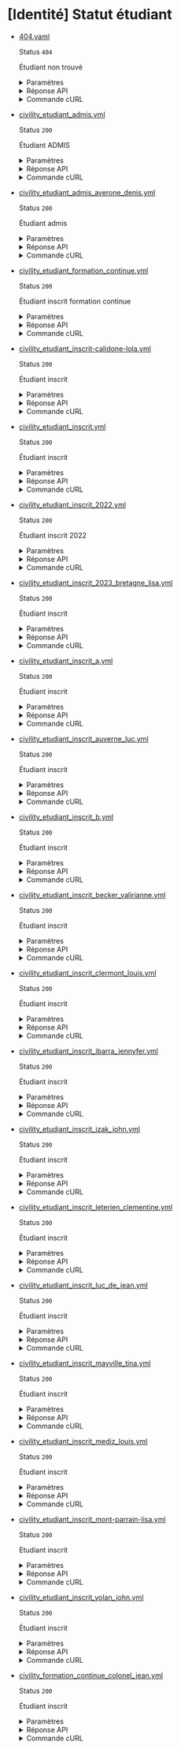 # [Identité] Statut étudiant
* [404.yaml](404.yaml)

  Status `404`

  Étudiant non trouvé

  <details><summary>Paramètres</summary>
  <p>

  ```json
  {
    "ine": "1234567404G"
  }
  ```

  </p>
  </details>

  <details><summary>Réponse API</summary>
  <p>

  ```json
  {
    "errors": [
      {
        "code": "25003",
        "title": "Entité non trouvée",
        "detail": "Aucun étudiant n'a pu être trouvé avec les critères de recherche fournis.",
        "source": null,
        "meta": {
          "provider": "MESRI"
        }
      }
    ]
  }
  ```

  </p>
  </details>

  <details><summary>Commande cURL</summary>
  <p>

  ```bash
  curl -H "Authorization: Bearer $token" \
    -G -d 'recipient=13002526500013' -d 'ine=1234567404G' \
    --url "https://staging.particulier.api.gouv.fr/v3/mesri/statut_etudiant/identite"
  ```

  </p>
  </details>
* [civility_etudiant_admis.yml](civility_etudiant_admis.yml)

  Status `200`

  Étudiant ADMIS

  <details><summary>Paramètres</summary>
  <p>

  ```json
  {
    "nomNaissance": "MELINARD",
    "prenom": "PATRICK",
    "anneeDateNaissance": 1990,
    "moisDateNaissance": 1,
    "jourDateNaissance": 1,
    "sexeEtatCivil": "M",
    "codeCogInseeCommuneNaissance": "78000"
  }
  ```

  </p>
  </details>

  <details><summary>Réponse API</summary>
  <p>

  ```json
  {
    "data": {
      "identite": {
        "nom_naissance": "MELINARD",
        "prenom": "PATRICK",
        "date_naissance": "1990-01-01"
      },
      "admissions": [
        {
          "date_debut": "2023-07-01",
          "date_fin": "2024-08-31",
          "est_inscrit": false,
          "regime_formation": {
            "libelle": "formation initiale",
            "code": "RF1"
          },
          "code_cog_insee_commune": "75009",
          "etablissement_etudes": {
            "uai": "0331023W",
            "nom": "Université Paris Saclay"
          }
        }
      ]
    },
    "links": {
    },
    "meta": {
    }
  }
  ```

  </p>
  </details>

  <details><summary>Commande cURL</summary>
  <p>

  ```bash
  curl -H "Authorization: Bearer $token" \
    -G -d 'recipient=13002526500013' -d 'nomNaissance=MELINARD' -d 'prenom=PATRICK' -d 'anneeDateNaissance=1990' -d 'moisDateNaissance=1' -d 'jourDateNaissance=1' -d 'sexeEtatCivil=M' -d 'codeCogInseeCommuneNaissance=78000' \
    --url "https://staging.particulier.api.gouv.fr/v3/mesri/statut_etudiant/identite"
  ```

  </p>
  </details>
* [civility_etudiant_admis_averone_denis.yml](civility_etudiant_admis_averone_denis.yml)

  Status `200`

  Étudiant admis

  <details><summary>Paramètres</summary>
  <p>

  ```json
  {
    "nomNaissance": "Avérone",
    "prenom": "Denis",
    "anneeDateNaissance": 2005,
    "moisDateNaissance": 8,
    "jourDateNaissance": 1,
    "sexeEtatCivil": "M",
    "codeCogInseeCommuneNaissance": "78646"
  }
  ```

  </p>
  </details>

  <details><summary>Réponse API</summary>
  <p>

  ```json
  {
    "data": {
      "identite": {
        "nom_naissance": "Avérone",
        "prenom": "Denis",
        "date_naissance": "2005-08-01"
      },
      "admissions": [
        {
          "date_debut": "2024-09-01",
          "date_fin": "2025-07-31",
          "est_inscrit": false,
          "regime_formation": {
            "libelle": "formation initiale",
            "code": "RF1"
          },
          "code_cog_insee_commune": "93430",
          "etablissement_etudes": {
            "uai": "0331023W",
            "nom": "Université Sorbonne Paris Nord"
          }
        }
      ]
    },
    "links": {
    },
    "meta": {
    }
  }
  ```

  </p>
  </details>

  <details><summary>Commande cURL</summary>
  <p>

  ```bash
  curl -H "Authorization: Bearer $token" \
    -G -d 'recipient=13002526500013' -d 'nomNaissance=Av%C3%A9rone' -d 'prenom=Denis' -d 'anneeDateNaissance=2005' -d 'moisDateNaissance=8' -d 'jourDateNaissance=1' -d 'sexeEtatCivil=M' -d 'codeCogInseeCommuneNaissance=78646' \
    --url "https://staging.particulier.api.gouv.fr/v3/mesri/statut_etudiant/identite"
  ```

  </p>
  </details>
* [civility_etudiant_formation_continue.yml](civility_etudiant_formation_continue.yml)

  Status `200`

  Étudiant inscrit formation continue

  <details><summary>Paramètres</summary>
  <p>

  ```json
  {
    "nomNaissance": "SOULI",
    "prenom": "Walid",
    "anneeDateNaissance": 1998,
    "moisDateNaissance": 1,
    "jourDateNaissance": 1,
    "sexeEtatCivil": "M",
    "codeCogInseeCommuneNaissance": "78000"
  }
  ```

  </p>
  </details>

  <details><summary>Réponse API</summary>
  <p>

  ```json
  {
    "data": {
      "identite": {
        "nom_naissance": "SOULI",
        "prenom": "Walid",
        "date_naissance": "1998-01-01"
      },
      "admissions": [
        {
          "date_debut": "2023-07-01",
          "date_fin": "2024-08-31",
          "est_inscrit": true,
          "regime_formation": {
            "libelle": "formation continue",
            "code": "RF5"
          },
          "code_cog_insee_commune": "75009",
          "etablissement_etudes": {
            "uai": "0331023W",
            "nom": "Université Paris Saclay"
          }
        }
      ]
    },
    "links": {
    },
    "meta": {
    }
  }
  ```

  </p>
  </details>

  <details><summary>Commande cURL</summary>
  <p>

  ```bash
  curl -H "Authorization: Bearer $token" \
    -G -d 'recipient=13002526500013' -d 'nomNaissance=SOULI' -d 'prenom=Walid' -d 'anneeDateNaissance=1998' -d 'moisDateNaissance=1' -d 'jourDateNaissance=1' -d 'sexeEtatCivil=M' -d 'codeCogInseeCommuneNaissance=78000' \
    --url "https://staging.particulier.api.gouv.fr/v3/mesri/statut_etudiant/identite"
  ```

  </p>
  </details>
* [civility_etudiant_inscrit-calidone-lola.yml](civility_etudiant_inscrit-calidone-lola.yml)

  Status `200`

  Étudiant inscrit

  <details><summary>Paramètres</summary>
  <p>

  ```json
  {
    "nomNaissance": "CALIDONE",
    "prenom": "Lola",
    "anneeDateNaissance": 2005,
    "moisDateNaissance": 1,
    "jourDateNaissance": 1,
    "sexeEtatCivil": "F",
    "codeCogInseeCommuneNaissance": "75109"
  }
  ```

  </p>
  </details>

  <details><summary>Réponse API</summary>
  <p>

  ```json
  {
    "data": {
      "identite": {
        "nom_naissance": "CALIDONE",
        "prenom": "Lola",
        "date_naissance": "2005-01-01"
      },
      "admissions": [
        {
          "date_debut": "2024-09-01",
          "date_fin": "2025-07-31",
          "est_inscrit": true,
          "regime_formation": {
            "libelle": "formation initiale",
            "code": "RF1"
          },
          "code_cog_insee_commune": "92000",
          "etablissement_etudes": {
            "uai": "0334523W",
            "nom": "Université Paris Nanterre"
          }
        }
      ]
    },
    "links": {
    },
    "meta": {
    }
  }
  ```

  </p>
  </details>

  <details><summary>Commande cURL</summary>
  <p>

  ```bash
  curl -H "Authorization: Bearer $token" \
    -G -d 'recipient=13002526500013' -d 'nomNaissance=CALIDONE' -d 'prenom=Lola' -d 'anneeDateNaissance=2005' -d 'moisDateNaissance=1' -d 'jourDateNaissance=1' -d 'sexeEtatCivil=F' -d 'codeCogInseeCommuneNaissance=75109' \
    --url "https://staging.particulier.api.gouv.fr/v3/mesri/statut_etudiant/identite"
  ```

  </p>
  </details>
* [civility_etudiant_inscrit.yml](civility_etudiant_inscrit.yml)

  Status `200`

  Étudiant inscrit

  <details><summary>Paramètres</summary>
  <p>

  ```json
  {
    "nomNaissance": "MARTIN",
    "prenom": "Jacques",
    "anneeDateNaissance": 2004,
    "moisDateNaissance": 1,
    "jourDateNaissance": 1,
    "sexeEtatCivil": "M",
    "codeCogInseeCommuneNaissance": "75102"
  }
  ```

  </p>
  </details>

  <details><summary>Réponse API</summary>
  <p>

  ```json
  {
    "data": {
      "identite": {
        "nom_naissance": "Martin",
        "prenom": "Jacques",
        "date_naissance": "2004-01-01"
      },
      "admissions": [
        {
          "date_debut": "2024-10-01",
          "date_fin": "2025-08-31",
          "est_inscrit": true,
          "regime_formation": {
            "libelle": "formation initiale",
            "code": "RF1"
          },
          "code_cog_insee_commune": "92000",
          "etablissement_etudes": {
            "uai": "0330023W",
            "nom": "Université Paris Nanterre"
          }
        }
      ]
    },
    "links": {
    },
    "meta": {
    }
  }
  ```

  </p>
  </details>

  <details><summary>Commande cURL</summary>
  <p>

  ```bash
  curl -H "Authorization: Bearer $token" \
    -G -d 'recipient=13002526500013' -d 'nomNaissance=MARTIN' -d 'prenom=Jacques' -d 'anneeDateNaissance=2004' -d 'moisDateNaissance=1' -d 'jourDateNaissance=1' -d 'sexeEtatCivil=M' -d 'codeCogInseeCommuneNaissance=75102' \
    --url "https://staging.particulier.api.gouv.fr/v3/mesri/statut_etudiant/identite"
  ```

  </p>
  </details>
* [civility_etudiant_inscrit_2022.yml](civility_etudiant_inscrit_2022.yml)

  Status `200`

  Étudiant inscrit 2022

  <details><summary>Paramètres</summary>
  <p>

  ```json
  {
    "nomNaissance": "SOULI",
    "prenom": "Asma",
    "anneeDateNaissance": 2002,
    "moisDateNaissance": 1,
    "jourDateNaissance": 1,
    "sexeEtatCivil": "M",
    "codeCogInseeCommuneNaissance": "75002"
  }
  ```

  </p>
  </details>

  <details><summary>Réponse API</summary>
  <p>

  ```json
  {
    "data": {
      "identite": {
        "nom_naissance": "SOULI",
        "prenom": "Asma",
        "date_naissance": "2002-01-01"
      },
      "admissions": [
        {
          "date_debut": "2022-07-01",
          "date_fin": "2023-08-31",
          "est_inscrit": true,
          "regime_formation": {
            "libelle": "formation initiale",
            "code": "RF1"
          },
          "code_cog_insee_commune": "75009",
          "etablissement_etudes": {
            "uai": "0331023W",
            "nom": "Université Paris Saclay"
          }
        }
      ]
    },
    "links": {
    },
    "meta": {
    }
  }
  ```

  </p>
  </details>

  <details><summary>Commande cURL</summary>
  <p>

  ```bash
  curl -H "Authorization: Bearer $token" \
    -G -d 'recipient=13002526500013' -d 'nomNaissance=SOULI' -d 'prenom=Asma' -d 'anneeDateNaissance=2002' -d 'moisDateNaissance=1' -d 'jourDateNaissance=1' -d 'sexeEtatCivil=M' -d 'codeCogInseeCommuneNaissance=75002' \
    --url "https://staging.particulier.api.gouv.fr/v3/mesri/statut_etudiant/identite"
  ```

  </p>
  </details>
* [civility_etudiant_inscrit_2023_bretagne_lisa.yml](civility_etudiant_inscrit_2023_bretagne_lisa.yml)

  Status `200`

  Étudiant inscrit

  <details><summary>Paramètres</summary>
  <p>

  ```json
  {
    "nomNaissance": "BRETAGNE",
    "prenom": "Lisa",
    "anneeDateNaissance": 2005,
    "moisDateNaissance": 6,
    "jourDateNaissance": 1,
    "sexeEtatCivil": "F",
    "codeCogInseeCommuneNaissance": "93008"
  }
  ```

  </p>
  </details>

  <details><summary>Réponse API</summary>
  <p>

  ```json
  {
    "data": {
      "identite": {
        "nom_naissance": "BRETAGNE",
        "prenom": "Lisa",
        "date_naissance": "2005-06-01"
      },
      "admissions": [
        {
          "date_debut": "2023-09-01",
          "date_fin": "2024-07-31",
          "est_inscrit": true,
          "regime_formation": {
            "libelle": "formation initiale",
            "code": "RF1"
          },
          "code_cog_insee_commune": "93430",
          "etablissement_etudes": {
            "uai": "0331023W",
            "nom": " Université Sorbonne Paris Nord"
          }
        }
      ]
    },
    "links": {
    },
    "meta": {
    }
  }
  ```

  </p>
  </details>

  <details><summary>Commande cURL</summary>
  <p>

  ```bash
  curl -H "Authorization: Bearer $token" \
    -G -d 'recipient=13002526500013' -d 'nomNaissance=BRETAGNE' -d 'prenom=Lisa' -d 'anneeDateNaissance=2005' -d 'moisDateNaissance=6' -d 'jourDateNaissance=1' -d 'sexeEtatCivil=F' -d 'codeCogInseeCommuneNaissance=93008' \
    --url "https://staging.particulier.api.gouv.fr/v3/mesri/statut_etudiant/identite"
  ```

  </p>
  </details>
* [civility_etudiant_inscrit_a.yml](civility_etudiant_inscrit_a.yml)

  Status `200`

  Étudiant inscrit

  <details><summary>Paramètres</summary>
  <p>

  ```json
  {
    "nomNaissance": "JUIN",
    "prenom": "Romuald",
    "anneeDateNaissance": 2005,
    "moisDateNaissance": 6,
    "jourDateNaissance": 15,
    "sexeEtatCivil": "M",
    "codeCogInseeCommuneNaissance": "75115"
  }
  ```

  </p>
  </details>

  <details><summary>Réponse API</summary>
  <p>

  ```json
  {
    "data": {
      "identite": {
        "nom_naissance": "Juin",
        "prenom": "Romuald",
        "date_naissance": "2005-06-15"
      },
      "admissions": [
        {
          "date_debut": "2024-09-01",
          "date_fin": "2025-08-31",
          "est_inscrit": true,
          "regime_formation": {
            "libelle": "formation initiale",
            "code": "RF1"
          },
          "code_cog_insee_commune": "92000",
          "etablissement_etudes": {
            "uai": "0330023W",
            "nom": "Université Paris Nanterre"
          }
        }
      ]
    },
    "links": {
    },
    "meta": {
    }
  }
  ```

  </p>
  </details>

  <details><summary>Commande cURL</summary>
  <p>

  ```bash
  curl -H "Authorization: Bearer $token" \
    -G -d 'recipient=13002526500013' -d 'nomNaissance=JUIN' -d 'prenom=Romuald' -d 'anneeDateNaissance=2005' -d 'moisDateNaissance=6' -d 'jourDateNaissance=15' -d 'sexeEtatCivil=M' -d 'codeCogInseeCommuneNaissance=75115' \
    --url "https://staging.particulier.api.gouv.fr/v3/mesri/statut_etudiant/identite"
  ```

  </p>
  </details>
* [civility_etudiant_inscrit_auverne_luc.yml](civility_etudiant_inscrit_auverne_luc.yml)

  Status `200`

  Étudiant inscrit

  <details><summary>Paramètres</summary>
  <p>

  ```json
  {
    "nomNaissance": "AUVERNE",
    "prenom": "Luc",
    "anneeDateNaissance": 2006,
    "moisDateNaissance": 2,
    "jourDateNaissance": 1,
    "sexeEtatCivil": "M",
    "codeCogInseeCommuneNaissance": "95018"
  }
  ```

  </p>
  </details>

  <details><summary>Réponse API</summary>
  <p>

  ```json
  {
    "data": {
      "identite": {
        "nom_naissance": "AUVERNE",
        "prenom": "Luc",
        "date_naissance": "2006-02-01"
      },
      "admissions": [
        {
          "date_debut": "2025-01-01",
          "date_fin": "2025-08-31",
          "est_inscrit": true,
          "regime_formation": {
            "libelle": "formation initiale",
            "code": "RF1"
          },
          "code_cog_insee_commune": "78000",
          "etablissement_etudes": {
            "uai": "0331034W",
            "nom": " Université de Versailles"
          }
        }
      ]
    },
    "links": {
    },
    "meta": {
    }
  }
  ```

  </p>
  </details>

  <details><summary>Commande cURL</summary>
  <p>

  ```bash
  curl -H "Authorization: Bearer $token" \
    -G -d 'recipient=13002526500013' -d 'nomNaissance=AUVERNE' -d 'prenom=Luc' -d 'anneeDateNaissance=2006' -d 'moisDateNaissance=2' -d 'jourDateNaissance=1' -d 'sexeEtatCivil=M' -d 'codeCogInseeCommuneNaissance=95018' \
    --url "https://staging.particulier.api.gouv.fr/v3/mesri/statut_etudiant/identite"
  ```

  </p>
  </details>
* [civility_etudiant_inscrit_b.yml](civility_etudiant_inscrit_b.yml)

  Status `200`

  Étudiant inscrit

  <details><summary>Paramètres</summary>
  <p>

  ```json
  {
    "nomNaissance": "JUIN",
    "prenom": "Esmeralda",
    "anneeDateNaissance": 2000,
    "moisDateNaissance": 12,
    "jourDateNaissance": 24,
    "sexeEtatCivil": "F",
    "codeCogInseeCommuneNaissance": "75113"
  }
  ```

  </p>
  </details>

  <details><summary>Réponse API</summary>
  <p>

  ```json
  {
    "data": {
      "identite": {
        "nom_naissance": "Juin",
        "prenom": "Esmeralda",
        "date_naissance": "2000-12-24"
      },
      "admissions": [
        {
          "date_debut": "2024-10-01",
          "date_fin": "2025-08-31",
          "est_inscrit": true,
          "regime_formation": {
            "libelle": "formation initiale",
            "code": "RF1"
          },
          "code_cog_insee_commune": "92000",
          "etablissement_etudes": {
            "uai": "0330023W",
            "nom": "Université Paris Nanterre"
          }
        }
      ]
    },
    "links": {
    },
    "meta": {
    }
  }
  ```

  </p>
  </details>

  <details><summary>Commande cURL</summary>
  <p>

  ```bash
  curl -H "Authorization: Bearer $token" \
    -G -d 'recipient=13002526500013' -d 'nomNaissance=JUIN' -d 'prenom=Esmeralda' -d 'anneeDateNaissance=2000' -d 'moisDateNaissance=12' -d 'jourDateNaissance=24' -d 'sexeEtatCivil=F' -d 'codeCogInseeCommuneNaissance=75113' \
    --url "https://staging.particulier.api.gouv.fr/v3/mesri/statut_etudiant/identite"
  ```

  </p>
  </details>
* [civility_etudiant_inscrit_becker_valirianne.yml](civility_etudiant_inscrit_becker_valirianne.yml)

  Status `200`

  Étudiant inscrit

  <details><summary>Paramètres</summary>
  <p>

  ```json
  {
    "nomNaissance": "BECKER",
    "prenom": "VALIRIANNE",
    "anneeDateNaissance": 2000,
    "moisDateNaissance": 1,
    "jourDateNaissance": 1,
    "sexeEtatCivil": "F",
    "codeCogInseeCommuneNaissance": "75109"
  }
  ```

  </p>
  </details>

  <details><summary>Réponse API</summary>
  <p>

  ```json
  {
    "data": {
      "identite": {
        "nom_naissance": "BECKER",
        "prenom": "VALIRIANNE",
        "date_naissance": "2000-01-01"
      },
      "admissions": [
        {
          "date_debut": "2024-01-01",
          "date_fin": "2025-11-30",
          "est_inscrit": true,
          "regime_formation": {
            "libelle": "formation initiale",
            "code": "RF1"
          },
          "code_cog_insee_commune": "75006",
          "etablissement_etudes": {
            "uai": "0292973W",
            "nom": "Université Paris Cité"
          }
        }
      ]
    },
    "links": {
    },
    "meta": {
    }
  }
  ```

  </p>
  </details>

  <details><summary>Commande cURL</summary>
  <p>

  ```bash
  curl -H "Authorization: Bearer $token" \
    -G -d 'recipient=13002526500013' -d 'nomNaissance=BECKER' -d 'prenom=VALIRIANNE' -d 'anneeDateNaissance=2000' -d 'moisDateNaissance=1' -d 'jourDateNaissance=1' -d 'sexeEtatCivil=F' -d 'codeCogInseeCommuneNaissance=75109' \
    --url "https://staging.particulier.api.gouv.fr/v3/mesri/statut_etudiant/identite"
  ```

  </p>
  </details>
* [civility_etudiant_inscrit_clermont_louis.yml](civility_etudiant_inscrit_clermont_louis.yml)

  Status `200`

  Étudiant inscrit

  <details><summary>Paramètres</summary>
  <p>

  ```json
  {
    "nomNaissance": "CLERMONT",
    "prenom": "Louis",
    "anneeDateNaissance": 2000,
    "moisDateNaissance": 1,
    "jourDateNaissance": 1,
    "sexeEtatCivil": "M",
    "codeCogInseeCommuneNaissance": "78646"
  }
  ```

  </p>
  </details>

  <details><summary>Réponse API</summary>
  <p>

  ```json
  {
    "data": {
      "identite": {
        "nom_naissance": "CLERMONT",
        "prenom": "Louis",
        "date_naissance": "2000-01-01"
      },
      "admissions": [
        {
          "date_debut": "2024-10-01",
          "date_fin": "2025-09-30",
          "est_inscrit": true,
          "regime_formation": {
            "libelle": "formation initiale",
            "code": "RF1"
          },
          "code_cog_insee_commune": "78100",
          "etablissement_etudes": {
            "uai": "0309023W",
            "nom": " Sciences Po"
          }
        }
      ]
    },
    "links": {
    },
    "meta": {
    }
  }
  ```

  </p>
  </details>

  <details><summary>Commande cURL</summary>
  <p>

  ```bash
  curl -H "Authorization: Bearer $token" \
    -G -d 'recipient=13002526500013' -d 'nomNaissance=CLERMONT' -d 'prenom=Louis' -d 'anneeDateNaissance=2000' -d 'moisDateNaissance=1' -d 'jourDateNaissance=1' -d 'sexeEtatCivil=M' -d 'codeCogInseeCommuneNaissance=78646' \
    --url "https://staging.particulier.api.gouv.fr/v3/mesri/statut_etudiant/identite"
  ```

  </p>
  </details>
* [civility_etudiant_inscrit_ibarra_jennyfer.yml](civility_etudiant_inscrit_ibarra_jennyfer.yml)

  Status `200`

  Étudiant inscrit

  <details><summary>Paramètres</summary>
  <p>

  ```json
  {
    "nomNaissance": "IBARRA",
    "prenom": "JENNYFER",
    "anneeDateNaissance": 2004,
    "moisDateNaissance": 1,
    "jourDateNaissance": 1,
    "sexeEtatCivil": "F",
    "codeCogInseeCommuneNaissance": "75109"
  }
  ```

  </p>
  </details>

  <details><summary>Réponse API</summary>
  <p>

  ```json
  {
    "data": {
      "identite": {
        "nom_naissance": "IBARRA",
        "prenom": "JENNYFER",
        "date_naissance": "2000-01-01"
      },
      "admissions": [
        {
          "date_debut": "2025-01-01",
          "date_fin": "2025-12-31",
          "est_inscrit": true,
          "regime_formation": {
            "libelle": "formation initiale",
            "code": "RF1"
          },
          "code_cog_insee_commune": "75009",
          "etablissement_etudes": {
            "uai": "0361113W",
            "nom": "ESCG"
          }
        }
      ]
    },
    "links": {
    },
    "meta": {
    }
  }
  ```

  </p>
  </details>

  <details><summary>Commande cURL</summary>
  <p>

  ```bash
  curl -H "Authorization: Bearer $token" \
    -G -d 'recipient=13002526500013' -d 'nomNaissance=IBARRA' -d 'prenom=JENNYFER' -d 'anneeDateNaissance=2004' -d 'moisDateNaissance=1' -d 'jourDateNaissance=1' -d 'sexeEtatCivil=F' -d 'codeCogInseeCommuneNaissance=75109' \
    --url "https://staging.particulier.api.gouv.fr/v3/mesri/statut_etudiant/identite"
  ```

  </p>
  </details>
* [civility_etudiant_inscrit_izak_john.yml](civility_etudiant_inscrit_izak_john.yml)

  Status `200`

  Étudiant inscrit

  <details><summary>Paramètres</summary>
  <p>

  ```json
  {
    "nomNaissance": "IZAK",
    "prenom": "John",
    "anneeDateNaissance": 2000,
    "moisDateNaissance": 1,
    "jourDateNaissance": 1,
    "sexeEtatCivil": "M",
    "codeCogInseeCommuneNaissance": "75109"
  }
  ```

  </p>
  </details>

  <details><summary>Réponse API</summary>
  <p>

  ```json
  {
    "data": {
      "identite": {
        "nom_naissance": "IZAK",
        "prenom": "John",
        "date_naissance": "2000-01-01"
      },
      "admissions": [
        {
          "date_debut": "2024-09-01",
          "date_fin": "2025-07-31",
          "est_inscrit": true,
          "regime_formation": {
            "libelle": "formation initiale",
            "code": "RF1"
          },
          "code_cog_insee_commune": "75009",
          "etablissement_etudes": {
            "uai": "0331313W",
            "nom": "ESCG"
          }
        }
      ]
    },
    "links": {
    },
    "meta": {
    }
  }
  ```

  </p>
  </details>

  <details><summary>Commande cURL</summary>
  <p>

  ```bash
  curl -H "Authorization: Bearer $token" \
    -G -d 'recipient=13002526500013' -d 'nomNaissance=IZAK' -d 'prenom=John' -d 'anneeDateNaissance=2000' -d 'moisDateNaissance=1' -d 'jourDateNaissance=1' -d 'sexeEtatCivil=M' -d 'codeCogInseeCommuneNaissance=75109' \
    --url "https://staging.particulier.api.gouv.fr/v3/mesri/statut_etudiant/identite"
  ```

  </p>
  </details>
* [civility_etudiant_inscrit_leterien_clementine.yml](civility_etudiant_inscrit_leterien_clementine.yml)

  Status `200`

  Étudiant inscrit

  <details><summary>Paramètres</summary>
  <p>

  ```json
  {
    "nomNaissance": "LETERIEN",
    "prenom": "Clémentine",
    "anneeDateNaissance": 2000,
    "moisDateNaissance": 1,
    "jourDateNaissance": 1,
    "sexeEtatCivil": "F",
    "codeCogInseeCommuneNaissance": "99404"
  }
  ```

  </p>
  </details>

  <details><summary>Réponse API</summary>
  <p>

  ```json
  {
    "data": {
      "identite": {
        "nom_naissance": "LETERIEN",
        "prenom": "Clémentine",
        "date_naissance": "2000-01-01"
      },
      "admissions": [
        {
          "date_debut": "2024-01-01",
          "date_fin": "2025-11-30",
          "est_inscrit": true,
          "regime_formation": {
            "libelle": "formation initiale",
            "code": "RF1"
          },
          "code_cog_insee_commune": "75006",
          "etablissement_etudes": {
            "uai": "0292973W",
            "nom": "Université Paris Cité"
          }
        }
      ]
    },
    "links": {
    },
    "meta": {
    }
  }
  ```

  </p>
  </details>

  <details><summary>Commande cURL</summary>
  <p>

  ```bash
  curl -H "Authorization: Bearer $token" \
    -G -d 'recipient=13002526500013' -d 'nomNaissance=LETERIEN' -d 'prenom=Cl%C3%A9mentine' -d 'anneeDateNaissance=2000' -d 'moisDateNaissance=1' -d 'jourDateNaissance=1' -d 'sexeEtatCivil=F' -d 'codeCogInseeCommuneNaissance=99404' \
    --url "https://staging.particulier.api.gouv.fr/v3/mesri/statut_etudiant/identite"
  ```

  </p>
  </details>
* [civility_etudiant_inscrit_luc_de_jean.yml](civility_etudiant_inscrit_luc_de_jean.yml)

  Status `200`

  Étudiant inscrit

  <details><summary>Paramètres</summary>
  <p>

  ```json
  {
    "nomNaissance": "DE JEAN",
    "prenom": "LUC",
    "anneeDateNaissance": 2000,
    "moisDateNaissance": 1,
    "jourDateNaissance": 1,
    "sexeEtatCivil": "M",
    "codeCogInseeCommuneNaissance": "99352"
  }
  ```

  </p>
  </details>

  <details><summary>Réponse API</summary>
  <p>

  ```json
  {
    "data": {
      "identite": {
        "nom_naissance": "DE JEAN",
        "prenom": "LUC",
        "date_naissance": "2000-01-01"
      },
      "admissions": [
        {
          "date_debut": "2024-01-01",
          "date_fin": "2025-11-30",
          "est_inscrit": true,
          "regime_formation": {
            "libelle": "formation initiale",
            "code": "RF1"
          },
          "code_cog_insee_commune": "75006",
          "etablissement_etudes": {
            "uai": "0292973W",
            "nom": "Université Paris Cité"
          }
        }
      ]
    },
    "links": {
    },
    "meta": {
    }
  }
  ```

  </p>
  </details>

  <details><summary>Commande cURL</summary>
  <p>

  ```bash
  curl -H "Authorization: Bearer $token" \
    -G -d 'recipient=13002526500013' -d 'nomNaissance=DE+JEAN' -d 'prenom=LUC' -d 'anneeDateNaissance=2000' -d 'moisDateNaissance=1' -d 'jourDateNaissance=1' -d 'sexeEtatCivil=M' -d 'codeCogInseeCommuneNaissance=99352' \
    --url "https://staging.particulier.api.gouv.fr/v3/mesri/statut_etudiant/identite"
  ```

  </p>
  </details>
* [civility_etudiant_inscrit_mayville_tina.yml](civility_etudiant_inscrit_mayville_tina.yml)

  Status `200`

  Étudiant inscrit

  <details><summary>Paramètres</summary>
  <p>

  ```json
  {
    "nomNaissance": "MAYVILLE",
    "prenom": "TINA",
    "anneeDateNaissance": 2000,
    "moisDateNaissance": 1,
    "jourDateNaissance": 1,
    "sexeEtatCivil": "F",
    "codeCogInseeCommuneNaissance": "75109"
  }
  ```

  </p>
  </details>

  <details><summary>Réponse API</summary>
  <p>

  ```json
  {
    "data": {
      "identite": {
        "nom_naissance": "MAYVILLE",
        "prenom": "Tina",
        "date_naissance": "2000-01-01"
      },
      "admissions": [
        {
          "date_debut": "2024-09-01",
          "date_fin": "2025-07-31",
          "est_inscrit": true,
          "regime_formation": {
            "libelle": "formation initiale",
            "code": "RF1"
          },
          "code_cog_insee_commune": "75009",
          "etablissement_etudes": {
            "uai": "0366313W",
            "nom": "ESCG"
          }
        }
      ]
    },
    "links": {
    },
    "meta": {
    }
  }
  ```

  </p>
  </details>

  <details><summary>Commande cURL</summary>
  <p>

  ```bash
  curl -H "Authorization: Bearer $token" \
    -G -d 'recipient=13002526500013' -d 'nomNaissance=MAYVILLE' -d 'prenom=TINA' -d 'anneeDateNaissance=2000' -d 'moisDateNaissance=1' -d 'jourDateNaissance=1' -d 'sexeEtatCivil=F' -d 'codeCogInseeCommuneNaissance=75109' \
    --url "https://staging.particulier.api.gouv.fr/v3/mesri/statut_etudiant/identite"
  ```

  </p>
  </details>
* [civility_etudiant_inscrit_mediz_louis.yml](civility_etudiant_inscrit_mediz_louis.yml)

  Status `200`

  Étudiant inscrit

  <details><summary>Paramètres</summary>
  <p>

  ```json
  {
    "nomNaissance": "MEDIZ",
    "prenom": "Louis",
    "anneeDateNaissance": 2000,
    "moisDateNaissance": 1,
    "jourDateNaissance": 1,
    "sexeEtatCivil": "M",
    "codeCogInseeCommuneNaissance": "75109"
  }
  ```

  </p>
  </details>

  <details><summary>Réponse API</summary>
  <p>

  ```json
  {
    "data": {
      "identite": {
        "nom_naissance": "MEDIZ",
        "prenom": "Louis",
        "date_naissance": "2000-01-01"
      },
      "admissions": [
        {
          "date_debut": "2024-09-01",
          "date_fin": "2025-07-31",
          "est_inscrit": true,
          "regime_formation": {
            "libelle": "formation initiale",
            "code": "RF1"
          },
          "code_cog_insee_commune": "75006",
          "etablissement_etudes": {
            "uai": "0292613W",
            "nom": "Université Paris Cité"
          }
        }
      ]
    },
    "links": {
    },
    "meta": {
    }
  }
  ```

  </p>
  </details>

  <details><summary>Commande cURL</summary>
  <p>

  ```bash
  curl -H "Authorization: Bearer $token" \
    -G -d 'recipient=13002526500013' -d 'nomNaissance=MEDIZ' -d 'prenom=Louis' -d 'anneeDateNaissance=2000' -d 'moisDateNaissance=1' -d 'jourDateNaissance=1' -d 'sexeEtatCivil=M' -d 'codeCogInseeCommuneNaissance=75109' \
    --url "https://staging.particulier.api.gouv.fr/v3/mesri/statut_etudiant/identite"
  ```

  </p>
  </details>
* [civility_etudiant_inscrit_mont-parrain-lisa.yml](civility_etudiant_inscrit_mont-parrain-lisa.yml)

  Status `200`

  Etudiant inscrit

  <details><summary>Paramètres</summary>
  <p>

  ```json
  {
    "nomNaissance": "MONT-PARRAIN",
    "prenom": "Lisa",
    "anneeDateNaissance": 2000,
    "moisDateNaissance": 1,
    "jourDateNaissance": 1,
    "sexeEtatCivil": "F",
    "codeCogInseeCommuneNaissance": "99109"
  }
  ```

  </p>
  </details>

  <details><summary>Réponse API</summary>
  <p>

  ```json
  {
    "data": {
      "identite": {
        "nom_naissance": "MONT-PARRAIN",
        "prenom": "Lisa",
        "date_naissance": "2000-01-01"
      },
      "admissions": [
        {
          "date_debut": "2024-01-01",
          "date_fin": "2025-11-30",
          "est_inscrit": true,
          "regime_formation": {
            "libelle": "formation initiale",
            "code": "RF1"
          },
          "code_cog_insee_commune": "75006",
          "etablissement_etudes": {
            "uai": "0292973W",
            "nom": "Université Paris Cité"
          }
        }
      ]
    },
    "links": {
    },
    "meta": {
    }
  }
  ```

  </p>
  </details>

  <details><summary>Commande cURL</summary>
  <p>

  ```bash
  curl -H "Authorization: Bearer $token" \
    -G -d 'recipient=13002526500013' -d 'nomNaissance=MONT-PARRAIN' -d 'prenom=Lisa' -d 'anneeDateNaissance=2000' -d 'moisDateNaissance=1' -d 'jourDateNaissance=1' -d 'sexeEtatCivil=F' -d 'codeCogInseeCommuneNaissance=99109' \
    --url "https://staging.particulier.api.gouv.fr/v3/mesri/statut_etudiant/identite"
  ```

  </p>
  </details>
* [civility_etudiant_inscrit_yolan_john.yml](civility_etudiant_inscrit_yolan_john.yml)

  Status `200`

  Étudiant inscrit

  <details><summary>Paramètres</summary>
  <p>

  ```json
  {
    "nomNaissance": "YOLAN",
    "prenom": "JOHN",
    "anneeDateNaissance": 2007,
    "moisDateNaissance": 1,
    "jourDateNaissance": 1,
    "sexeEtatCivil": "F",
    "codeCogInseeCommuneNaissance": "75109"
  }
  ```

  </p>
  </details>

  <details><summary>Réponse API</summary>
  <p>

  ```json
  {
    "data": {
      "identite": {
        "nom_naissance": "YOLAN",
        "prenom": "JOHN",
        "date_naissance": "2007-01-01"
      },
      "admissions": [
        {
          "date_debut": "2024-10-01",
          "date_fin": "2025-09-30",
          "est_inscrit": true,
          "regime_formation": {
            "libelle": "formation initiale",
            "code": "RF1"
          },
          "code_cog_insee_commune": "75009",
          "etablissement_etudes": {
            "uai": "0320613W",
            "nom": "ESCG"
          }
        }
      ]
    },
    "links": {
    },
    "meta": {
    }
  }
  ```

  </p>
  </details>

  <details><summary>Commande cURL</summary>
  <p>

  ```bash
  curl -H "Authorization: Bearer $token" \
    -G -d 'recipient=13002526500013' -d 'nomNaissance=YOLAN' -d 'prenom=JOHN' -d 'anneeDateNaissance=2007' -d 'moisDateNaissance=1' -d 'jourDateNaissance=1' -d 'sexeEtatCivil=F' -d 'codeCogInseeCommuneNaissance=75109' \
    --url "https://staging.particulier.api.gouv.fr/v3/mesri/statut_etudiant/identite"
  ```

  </p>
  </details>
* [civility_formation_continue_colonel_jean.yml](civility_formation_continue_colonel_jean.yml)

  Status `200`

  Étudiant inscrit

  <details><summary>Paramètres</summary>
  <p>

  ```json
  {
    "nomNaissance": "COLONEL",
    "prenom": "Jean",
    "anneeDateNaissance": 2005,
    "moisDateNaissance": 8,
    "jourDateNaissance": 1,
    "sexeEtatCivil": "M",
    "codeCogInseeCommuneNaissance": "78646"
  }
  ```

  </p>
  </details>

  <details><summary>Réponse API</summary>
  <p>

  ```json
  {
    "data": {
      "identite": {
        "nom_naissance": "COLONEL",
        "prenom": "Jean",
        "date_naissance": "2005-08-01"
      },
      "admissions": [
        {
          "date_debut": "2024-09-01",
          "date_fin": "2025-07-31",
          "est_inscrit": true,
          "regime_formation": {
            "libelle": "formation continue",
            "code": "RF5"
          },
          "code_cog_insee_commune": "93430",
          "etablissement_etudes": {
            "uai": "0331023W",
            "nom": " Université Sorbonne Paris Nord"
          }
        }
      ]
    },
    "links": {
    },
    "meta": {
    }
  }
  ```

  </p>
  </details>

  <details><summary>Commande cURL</summary>
  <p>

  ```bash
  curl -H "Authorization: Bearer $token" \
    -G -d 'recipient=13002526500013' -d 'nomNaissance=COLONEL' -d 'prenom=Jean' -d 'anneeDateNaissance=2005' -d 'moisDateNaissance=8' -d 'jourDateNaissance=1' -d 'sexeEtatCivil=M' -d 'codeCogInseeCommuneNaissance=78646' \
    --url "https://staging.particulier.api.gouv.fr/v3/mesri/statut_etudiant/identite"
  ```

  </p>
  </details>
